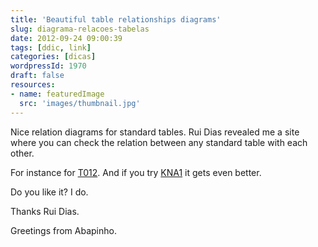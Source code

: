 ```yaml
---
title: 'Beautiful table relationships diagrams'
slug: diagrama-relacoes-tabelas
date: 2012-09-24 09:00:39
tags: [ddic, link]
categories: [dicas]
wordpressId: 1970
draft: false
resources:
- name: featuredImage
  src: 'images/thumbnail.jpg'
---
```

Nice relation diagrams for standard tables. Rui Dias revealed me a site where you can check the relation between any standard table with each other.

For instance for [T012][1].
And if you try [KNA1][2] it gets even better.

Do you like it? I do.

Thanks Rui Dias.

Greetings from Abapinho.

   [1]: http://stechno.net/index.php?option=com_saptable&view=saptable&id=T012&layout=graph
   [2]: http://stechno.net/index.php?option=com_saptable&view=saptable&id=KNA1&layout=graph
